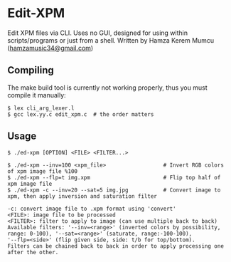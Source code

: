 # Edit-XPM
Edit XPM files via CLI. Uses no GUI, designed for 
using within scripts/programs or just from a shell.
Written by Hamza Kerem Mumcu (hamzamusic34@gmail.com)

## Compiling

The make build tool is currently not working properly, thus you must compile it manually:

    $ lex cli_arg_lexer.l
    $ gcc lex.yy.c edit_xpm.c  # the order matters

## Usage
    
    $ ./ed-xpm [OPTION] <FILE> <FILTER...>

    $ ./ed-xpm --inv=100 <xpm_file>                  # Invert RGB colors of xpm image file %100
    $ ./ed-xpm --flp=t img.xpm                       # Flip top half of xpm image file
    $ ./ed-xpm -c --inv=20 --sat=5 img.jpg           # Convert image to xpm, then apply inversion and saturation filter
    
    -c: convert image file to .xpm format using 'convert'
    <FILE>: image file to be processed
    <FILTER>: filter to apply to image (can use multiple back to back)
    Available filters: '--inv=<range>' (inverted colors by possibility, range: 0-100), '--sat=<range>' (saturate, range:-100-100),
    '--flp=<side>' (flip given side, side: t/b for top/bottom).
    Filters can be chained back to back in order to apply processing one after the other.
